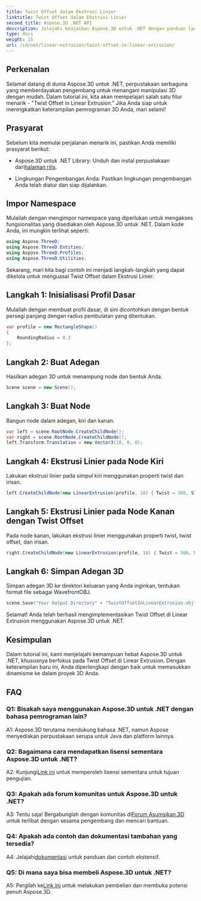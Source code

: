 ```yaml
---
title: Twist Offset dalam Ekstrusi Linier
linktitle: Twist Offset dalam Ekstrusi Linier
second_title: Aspose.3D .NET API
description: Jelajahi keajaiban Aspose.3D untuk .NET dengan panduan langkah demi langkah kami tentang Twist Offset dalam Linear Extrusion. Tingkatkan proyek 3D Anda dengan mudah.
type: docs
weight: 15
url: /id/net/linear-extrusion/twist-offset-in-linear-extrusion/
---
```

## Perkenalan

Selamat datang di dunia Aspose.3D untuk .NET, perpustakaan serbaguna yang memberdayakan pengembang untuk menangani manipulasi 3D dengan mudah. Dalam tutorial ini, kita akan mempelajari salah satu fitur menarik - "Twist Offset in Linear Extrusion." Jika Anda siap untuk meningkatkan keterampilan pemrograman 3D Anda, mari selami!

## Prasyarat

Sebelum kita memulai perjalanan menarik ini, pastikan Anda memiliki prasyarat berikut:

-  Aspose.3D untuk .NET Library: Unduh dan instal perpustakaan dari[halaman rilis](https://releases.aspose.com/3d/net/).

- Lingkungan Pengembangan Anda: Pastikan lingkungan pengembangan Anda telah diatur dan siap dijalankan.

## Impor Namespace

Mulailah dengan mengimpor namespace yang diperlukan untuk mengakses fungsionalitas yang disediakan oleh Aspose.3D untuk .NET. Dalam kode Anda, ini mungkin terlihat seperti:

```csharp
using Aspose.ThreeD;
using Aspose.ThreeD.Entities;
using Aspose.ThreeD.Profiles;
using Aspose.ThreeD.Utilities;
```

Sekarang, mari kita bagi contoh ini menjadi langkah-langkah yang dapat dikelola untuk menguasai Twist Offset dalam Ekstrusi Linier:

## Langkah 1: Inisialisasi Profil Dasar

Mulailah dengan membuat profil dasar, di sini dicontohkan dengan bentuk persegi panjang dengan radius pembulatan yang ditentukan.

```csharp
var profile = new RectangleShape()
{
    RoundingRadius = 0.3
};
```

## Langkah 2: Buat Adegan

Hasilkan adegan 3D untuk menampung node dan bentuk Anda.

```csharp
Scene scene = new Scene();
```

## Langkah 3: Buat Node

Bangun node dalam adegan, kiri dan kanan.

```csharp
var left = scene.RootNode.CreateChildNode();
var right = scene.RootNode.CreateChildNode();
left.Transform.Translation = new Vector3(18, 0, 0);
```

## Langkah 4: Ekstrusi Linier pada Node Kiri

Lakukan ekstrusi linier pada simpul kiri menggunakan properti twist dan irisan.

```csharp
left.CreateChildNode(new LinearExtrusion(profile, 10) { Twist = 360, Slices = 100 });
```

## Langkah 5: Ekstrusi Linier pada Node Kanan dengan Twist Offset

Pada node kanan, lakukan ekstrusi linier menggunakan properti twist, twist offset, dan irisan.

```csharp
right.CreateChildNode(new LinearExtrusion(profile, 10) { Twist = 360, Slices = 100, TwistOffset = new Vector3(3, 0, 0) });
```

## Langkah 6: Simpan Adegan 3D

Simpan adegan 3D ke direktori keluaran yang Anda inginkan, tentukan format file sebagai WavefrontOBJ.

```csharp
scene.Save("Your Output Directory" + "TwistOffsetInLinearExtrusion.obj", FileFormat.WavefrontOBJ);
```

Selamat! Anda telah berhasil mengimplementasikan Twist Offset di Linear Extrusion menggunakan Aspose.3D untuk .NET.

## Kesimpulan

Dalam tutorial ini, kami menjelajahi kemampuan hebat Aspose.3D untuk .NET, khususnya berfokus pada Twist Offset di Linear Extrusion. Dengan keterampilan baru ini, Anda diperlengkapi dengan baik untuk memasukkan dinamisme ke dalam proyek 3D Anda.

## FAQ

### Q1: Bisakah saya menggunakan Aspose.3D untuk .NET dengan bahasa pemrograman lain?

A1: Aspose.3D terutama mendukung bahasa .NET, namun Aspose menyediakan perpustakaan serupa untuk Java dan platform lainnya.

### Q2: Bagaimana cara mendapatkan lisensi sementara Aspose.3D untuk .NET?

 A2: Kunjungi[Link ini](https://purchase.aspose.com/temporary-license/) untuk memperoleh lisensi sementara untuk tujuan pengujian.

### Q3: Apakah ada forum komunitas untuk Aspose.3D untuk .NET?

A3: Tentu saja! Bergabunglah dengan komunitas di[Forum Asumsikan.3D](https://forum.aspose.com/c/3d/18) untuk terlibat dengan sesama pengembang dan mencari bantuan.

### Q4: Apakah ada contoh dan dokumentasi tambahan yang tersedia?

 A4: Jelajahi[dokumentasi](https://reference.aspose.com/3d/net/) untuk panduan dan contoh ekstensif.

### Q5: Di mana saya bisa membeli Aspose.3D untuk .NET?

 A5: Pergilah ke[Link ini](https://purchase.aspose.com/buy) untuk melakukan pembelian dan membuka potensi penuh Aspose.3D.